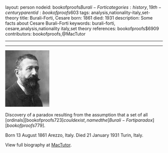 layout: person
nodeid: bookofproofs$Burali-Forti
categories: history,19th-century
parentid: bookofproofs$603
tags: analysis,nationality-italy,set-theory
title: Burali-Forti, Cesare
born: 1861
died: 1931
description: Some facts about Cesare Burali-Forti
keywords: burali-forti, cesare,analysis,nationality italy,set theory
references: bookofproofs$6909
contributors: bookofproofs,@MacTutor

---


---

![Burali-Forti.jpg](https://github.com/bookofproofs/bookofproofs.github.io/blob/main/_sources/_assets/images/portraits/Burali-Forti.jpg?raw=true)

Discovery of a paradox resulting from the assumption that a set of all [ordinals][bookofproofs$723] could exist, named the [Burali-Forti paradox][bookofproofs$779].

Born 13 August 1861 Arezzo, Italy. Died 21 January 1931 Turin, Italy.


View full biography at [MacTutor](https://mathshistory.st-andrews.ac.uk/Biographies/Burali-Forti/).